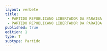 ```yaml
---
layout: verbete
title:
 - PARTIDO REPUBLICANO LIBERTADOR DA PARAIBA
 - PARTIDO REPUBLICANO LIBERTADOR DA PARAÍBA
published: true
edition: 1  
type: T
subtype: Partido
---
```


